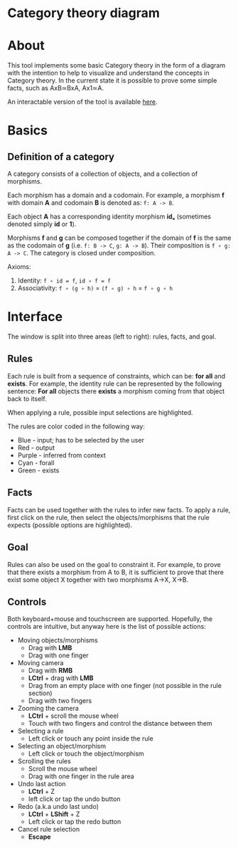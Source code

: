 # Category theory diagram

# About

This tool implements some basic Category theory in the form of a diagram with the intention to help to visualize and understand the concepts in Category theory. In the current state it is possible to prove some simple facts, such as AxB≃BxA, Ax1≃A.

An interactable version of the tool is available [here](https://nertsal.github.io/categories/).

# Basics

## Definition of a category

A category consists of a collection of objects, and a collection of morphisms. 

Each morphism has a domain and a codomain. For example, a morphism **f** with domain **A** and codomain **B** is denoted as: `f: A -> B`.

Each object **A** has a corresponding identity morphism **idₐ** (sometimes denoted simply **id** or **1**).

Morphisms **f** and **g** can be composed together if the domain of **f** is the same as the codomain of **g** (i.e. `f: B -> C`, `g: A -> B`). Their composition is `f ∘ g: A -> C`. The category is closed under composition.

Axioms:
  1. Identity: `f ∘ id = f`, `id ∘ f = f`
  2. Associativity: `f ∘ (g ∘ h)` = `(f ∘ g) ∘ h` = `f ∘ g ∘ h`

# Interface

The window is split into three areas (left to right): rules, facts, and goal.

## Rules

Each rule is built from a sequence of constraints, which can be: **for all** and **exists**. For example, the identity rule can be represented by the following sentence: **For all** objects there **exists** a morphism coming from that object back to itself.

When applying a rule, possible input selections are highlighted.

The rules are color coded in the following way:
 - Blue - input; has to be selected by the user
 - Red - output
 - Purple - inferred from context
 - Cyan - forall
 - Green - exists
 
## Facts

Facts can be used together with the rules to infer new facts. To apply a rule, first click on the rule, then select the objects/morphisms that the rule expects (possible options are highlighted).

## Goal

Rules can also be used on the goal to constraint it. For example, to prove that there exists a morphism from A to B, it is sufficient to prove that there exist some object X together with two morphisms A->X, X->B.

## Controls
Both keyboard+mouse and touchscreen are supported. Hopefully, the controls are intuitive, but anyway here is the list of possible actions:
 - Moving objects/morphisms
   - Drag with **LMB**
   - Drag with one finger
 - Moving camera
   - Drag with **RMB**
   - **LCtrl** + drag with **LMB**
   - Drag from an empty place with one finger (not possible in the rule section)
   - Drag with two fingers
 - Zooming the camera
   - **LCtrl** + scroll the mouse wheel
   - Touch with two fingers and control the distance between them
 - Selecting a rule
   - Left click or touch any point inside the rule
 - Selecting an object/morphism
   - Left click or touch the object/morphism
 - Scrolling the rules
   - Scroll the mouse wheel
   - Drag with one finger in the rule area
 - Undo last action
   - **LCtrl** + Z
   - left click or tap the undo button
 - Redo (a.k.a undo last undo)
   - **LCtrl** + **LShift** + Z
   - Left click or tap the redo button
 - Cancel rule selection
   - **Escape**
